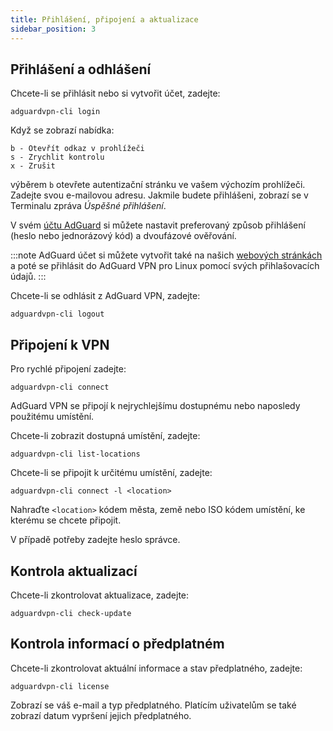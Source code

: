 ```yaml
---
title: Přihlášení, připojení a aktualizace
sidebar_position: 3
---
```


## Přihlášení a odhlášení

Chcete-li se přihlásit nebo si vytvořit účet, zadejte:

```
adguardvpn-cli login
```

Když se zobrazí nabídka:

```
b - Otevřít odkaz v prohlížeči
s - Zrychlit kontrolu
x - Zrušit
```

výběrem `b` otevřete autentizační stránku ve vašem výchozím prohlížeči. Zadejte svou e-mailovou adresu. Jakmile budete přihlášeni, zobrazí se v Terminalu zpráva _Úspěšné přihlášení_.

V svém [účtu AdGuard](https://adguardaccount.com/account/settings) si můžete nastavit preferovaný způsob přihlášení (heslo nebo jednorázový kód) a dvoufázové ověřování.

:::note
AdGuard účet si můžete vytvořit také na našich [webových stránkách](https://auth.adguardaccount.com/login.html) a poté se přihlásit do AdGuard VPN pro Linux pomocí svých přihlašovacích údajů.
:::

Chcete-li se odhlásit z AdGuard VPN, zadejte:

```
adguardvpn-cli logout
```

## Připojení k VPN

Pro rychlé připojení zadejte:

```
adguardvpn-cli connect
```

AdGuard VPN se připojí k nejrychlejšímu dostupnému nebo naposledy použitému umístění.

Chcete-li zobrazit dostupná umístění, zadejte:

```
adguardvpn-cli list-locations
```

Chcete-li se připojit k určitému umístění, zadejte:

```
adguardvpn-cli connect -l <location>
```

Nahraďte `<location>` kódem města, země nebo ISO kódem umístění, ke kterému se chcete připojit.

V případě potřeby zadejte heslo správce.

## Kontrola aktualizací

Chcete-li zkontrolovat aktualizace, zadejte:

```
adguardvpn-cli check-update
```

## Kontrola informací o předplatném

Chcete-li zkontrolovat aktuální informace a stav předplatného, zadejte:

```
adguardvpn-cli license
```

Zobrazí se váš e-mail a typ předplatného. Platícím uživatelům se také zobrazí datum vypršení jejich předplatného.
